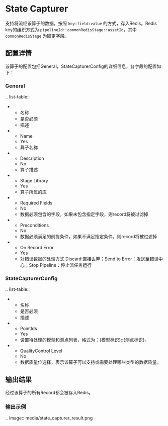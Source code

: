 # State Capturer

支持将流经该算子的数据，按照 `key:field:value` 的方式，存入Redis。Redis key的组织方式为 `pipelineId::commonRedisStage::assetId`，其中 `commonRedisStage` 为固定字段。



## 配置详情

该算子的配置包括General，StateCapturerConfig的详细信息，各字段的配置如下：

### General

.. list-table::

   * - 名称
     - 是否必须
     - 描述
   * - Name
     - Yes
     - 算子名称
   * - Description
     - No
     - 算子描述
   * - Stage Library
     - Yes
     - 算子所属的库
   * - Required Fields
     - No
     - 数据必须包含的字段，如果未包含指定字段，则record将被过滤掉
   * - Preconditions
     - No
     - 数据必须满足的前提条件，如果不满足指定条件，则record将被过滤掉
   * - On Record Error
     - Yes
     - 对错误数据的处理方式  Discard:直接丢弃；Send to Error：发送至错误中心；Stop Pipeline：停止流任务运行


### StateCapturerConfig

.. list-table::

   * - 名称
     - 是否必须
     - 描述
   * - PointIds
     - Yes
     - 设置待处理的模型和测点列表，格式为：{模型标识}::{测点标识}。
   * - QualityControl Level
     - No
     - 数据质量位选择，表示该算子可以支持或需要处理哪些类型的数据质量。


## 输出结果

经过该算子的所有Record都会被存入Redis。

### 输出示例

.. image:: media/state_capturer_result.png

<!--end-->
